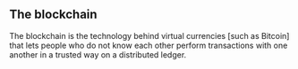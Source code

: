 ## The blockchain

The blockchain is the technology behind virtual currencies \[such as Bitcoin\] that lets people who do not know each other perform transactions with one another in a trusted way on a distributed ledger.




